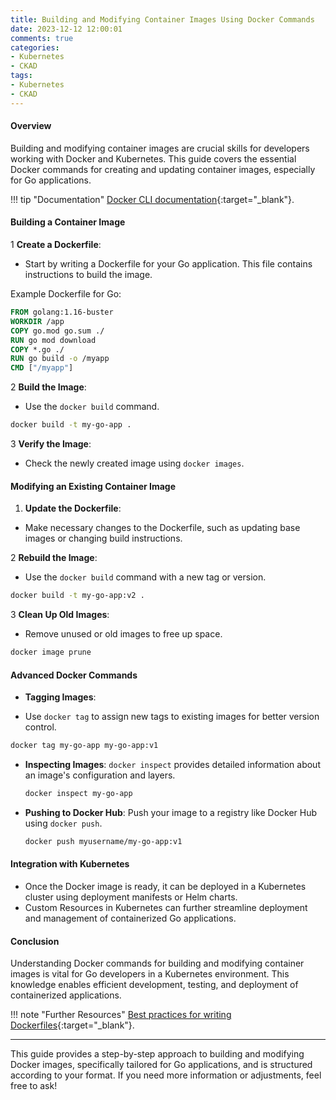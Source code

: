 ```yaml
---
title: Building and Modifying Container Images Using Docker Commands
date: 2023-12-12 12:00:01
comments: true
categories:
- Kubernetes
- CKAD
tags:
- Kubernetes
- CKAD
---
```


#### Overview

Building and modifying container images are crucial skills for developers working with Docker and Kubernetes. This guide covers the essential Docker commands for creating and updating container images, especially for Go applications.

!!! tip "Documentation"
    [Docker CLI documentation](https://docs.docker.com/engine/reference/commandline/cli/){:target="_blank"}.

#### Building a Container Image

1 **Create a Dockerfile**: 

- Start by writing a Dockerfile for your Go application. This file contains instructions to build the image.

Example Dockerfile for Go:

```Dockerfile
FROM golang:1.16-buster
WORKDIR /app
COPY go.mod go.sum ./
RUN go mod download
COPY *.go ./
RUN go build -o /myapp
CMD ["/myapp"]
```

2 **Build the Image**:

- Use the `docker build` command.

```bash
docker build -t my-go-app .
```

3 **Verify the Image**:

- Check the newly created image using `docker images`.

#### Modifying an Existing Container Image

1. **Update the Dockerfile**:

- Make necessary changes to the Dockerfile, such as updating base images or changing build instructions.

2 **Rebuild the Image**:

- Use the `docker build` command with a new tag or version.

```bash
docker build -t my-go-app:v2 .
```

3 **Clean Up Old Images**:

- Remove unused or old images to free up space.

```bash
docker image prune
```

#### Advanced Docker Commands

- **Tagging Images**:

- Use `docker tag` to assign new tags to existing images for better version control.
  
```bash
docker tag my-go-app my-go-app:v1
```

- **Inspecting Images**: `docker inspect` provides detailed information about an image's configuration and layers.
  
  ```bash
  docker inspect my-go-app
  ```

- **Pushing to Docker Hub**: Push your image to a registry like Docker Hub using `docker push`.
  
  ```bash
  docker push myusername/my-go-app:v1
  ```

#### Integration with Kubernetes

- Once the Docker image is ready, it can be deployed in a Kubernetes cluster using deployment manifests or Helm charts.
- Custom Resources in Kubernetes can further streamline deployment and management of containerized Go applications.

#### Conclusion

Understanding Docker commands for building and modifying container images is vital for Go developers in a Kubernetes environment. This knowledge enables efficient development, testing, and deployment of containerized applications.

!!! note "Further Resources"
    [Best practices for writing Dockerfiles](https://docs.docker.com/develop/develop-images/dockerfile_best-practices/){:target="_blank"}.

---

This guide provides a step-by-step approach to building and modifying Docker images, specifically tailored for Go applications, and is structured according to your format. If you need more information or adjustments, feel free to ask!
